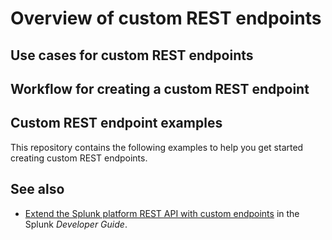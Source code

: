 # Overview of custom REST endpoints

## Use cases for custom REST endpoints

## Workflow for creating a custom REST endpoint

## Custom REST endpoint examples

This repository contains the following examples to help you get started creating custom REST endpoints.

## See also

* [Extend the Splunk platform REST API with custom endpoints](https://dev.splunk.com/enterprise/docs/devtools/customrestendpoints) in the Splunk *Developer Guide*.